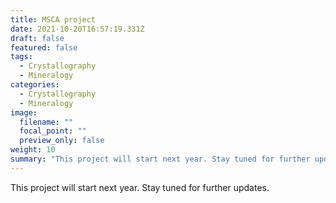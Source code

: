 ```yaml
---
title: MSCA project
date: 2021-10-20T16:57:19.331Z
draft: false
featured: false
tags:
  - Crystallography
  - Mineralogy
categories:
  - Crystallography
  - Mineralogy
image:
  filename: ""
  focal_point: ""
  preview_only: false
weight: 10
summary: "This project will start next year. Stay tuned for further updates."
---
```

This project will start next year. Stay tuned for further updates.